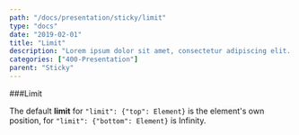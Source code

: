 ```yaml
---
path: "/docs/presentation/sticky/limit"
type: "docs"
date: "2019-02-01"
title: "Limit"
description: "Lorem ipsum dolor sit amet, consectetur adipiscing elit. Nunc tempus laoreet leo sit amet iaculis."
categories: ["400-Presentation"]
parent: "Sticky"
---
```


###Limit

The default **limit** for `"limit": {"top": Element}` is the element's own position, for `"limit": {"bottom": Element}` is Infinity.

<demo>
  <div class="demo_item" data-iframe="iframe/demos/sticky/limit">
  </div>
</demo>
